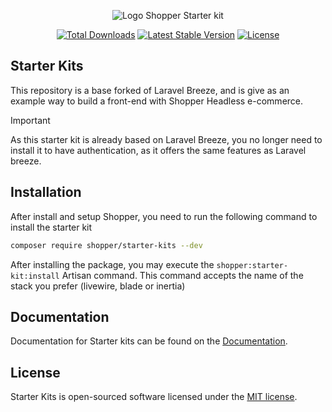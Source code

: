 <p align="center"><img src="/art/socialcard.png" alt="Logo Shopper Starter kit"></p>

<p align="center">
    <a href="https://packagist.org/packages/shopper/starter-kits"><img src="https://img.shields.io/packagist/dt/shopper/starter-kits" alt="Total Downloads"></a>
    <a href="https://packagist.org/packages/shopper/starter-kits"><img src="https://img.shields.io/packagist/v/shopper/starter-kits" alt="Latest Stable Version"></a>
    <a href="https://packagist.org/packages/shopper/starter-kits"><img src="https://img.shields.io/packagist/l/shopper/starter-kits" alt="License"></a>
</p>

## Starter Kits

This repository is a base forked of Laravel Breeze, and is give as an example way to build a front-end with Shopper Headless e-commerce.

> [!IMPORTANT]  
> As this starter kit is already based on Laravel Breeze, you no longer need to install it to have authentication, as it offers the same features as Laravel breeze.

## Installation

After install and setup Shopper, you need to run the following  command to install the starter kit

```bash
composer require shopper/starter-kits --dev
```

After installing the package, you may execute the `shopper:starter-kit:install` Artisan command. This command accepts the name of the stack you prefer (livewire, blade or inertia)

## Documentation

Documentation for Starter kits can be found on the [Documentation](https://laravelshopper.dev/docs/livewire-starter-kit).

## License

Starter Kits is open-sourced software licensed under the [MIT license](LICENSE.md).
